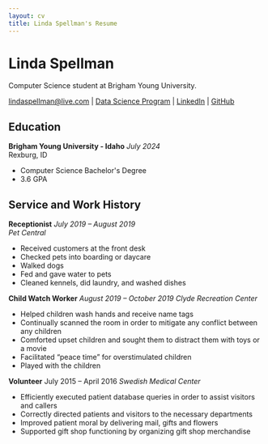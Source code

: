 ```yaml
---
layout: cv
title: Linda Spellman's Resume
---
```

# Linda Spellman
Computer Science student at Brigham Young University.

<div id="webaddress">
<a href="lindaspellman@live.com">lindaspellman@live.com</a>
| <a href="https://byuidatascience.github.io/development.html">Data Science Program</a>
| <a href="https://www.linkedin.com/in/linda-spellman-760676182/">LinkedIn</a>
| <a href="https://github.com/lindaspellman">GitHub</a>
</div>

<!-- https://www.monique.tech/the-art-of-markdown -->

## Education
                                     
__Brigham Young University - Idaho__			*July 2024*  
Rexburg, ID  
- Computer Science Bachelor's Degree
- 3.6 GPA

## Service and Work History
__Receptionist__   				                                          *July 2019 – August 2019*  
*Pet Central*
- Received customers at the front desk
- Checked pets into boarding or daycare
- Walked dogs
- Fed and gave water to pets
- Cleaned kennels, did laundry, and washed dishes


__Child Watch Worker__					             *August 2019 – October 2019*
*Clyde Recreation Center*
- Helped children wash hands and receive name tags
- Continually scanned the room in order to mitigate any conflict between any children
- Comforted upset children and sought them to distract them with toys or a movie
- Facilitated “peace time” for overstimulated children
- Played with the children


		 
__Volunteer__                                      				            July 2015 – April 2016
*Swedish Medical Center*
- Efficiently executed patient database queries in order to assist visitors and callers
- Correctly directed patients and visitors to the necessary departments
- Improved patient moral by delivering mail, gifts and flowers
- Supported gift shop functioning by organizing gift shop merchandise 


<!-- ### Footer

Last updated: May 2013 -->


